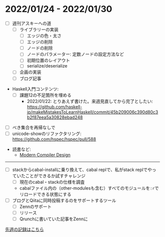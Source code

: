 # 2022/01/24 - 2022/01/30

- [ ] 週刊アスキーへの道
    - [ ] ライブラリーの実装
        - [ ] エッジの色・太さ
        - [ ] エッジの削除
        - [ ] ノードの削除
        - [ ] ノードのパラメーター: 定数ノードの設定方法など
        - [ ] 初期位置のレイアウト
        - [ ] serialize/deserialize
    - [ ] 企画の実装
    - [ ] ブログ記事
- Haskell入門コンテンツ:
    - [ ] 課題12の不足箇所を埋める
        - 2022/01/22: とりあえず書けた。来週見直してから完了としたい: <https://github.com/haskell-jp/makeMistakesToLearnHaskell/commit/45b209006c390d80c3b2f87eea5a30828ebad248>
- [ ] べき集合を再帰なしで
- [ ] unicode-showのリファクタリング: <https://github.com/hspec/hspec/pull/588>
- 読書など:
    - [Modern Compiler Design](https://www.springer.com/jp/book/9781461446989)

------

- [ ] stackからcabal-installに乗り換えて、cabal replで、私がstack replでやっていたことができるか試すチャレンジ
    - [ ] 現在のcabal・stackの仕様を調査
    - cabalファイル内の（other-modulesも含む）すべてのモジュールを`:r`でリロードできる状態にする
- [ ] ブログとQiitaに同時投稿するのをサポートするツール
    - [ ] Zennのサポート
    - [ ] リリース
    - [ ] Qrunchに書いていた記事をZennに

[先週の記録はこちら](https://github.com/igrep/daily-commits/blob/943a0c42fd3be01abdf2ced7d210e65fcbc38da2/yesterday.md)
